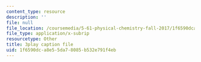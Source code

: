 ```yaml
---
content_type: resource
description: ''
file: null
file_location: /coursemedia/5-61-physical-chemistry-fall-2017/1f6590dca8e55da78085b532e791f4eb_QkMB_0jOvVA.vtt
file_type: application/x-subrip
resourcetype: Other
title: 3play caption file
uid: 1f6590dc-a8e5-5da7-8085-b532e791f4eb
---
```

